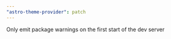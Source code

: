 ```yaml
---
"astro-theme-provider": patch
---
```


Only emit package warnings on the first start of the dev server
